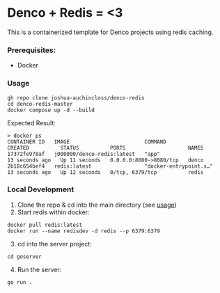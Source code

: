 # Denco + Redis = <3
This is a containerized template for Denco projects using redis caching. 


### Prerequisites: 
- Docker


### Usage
```
gh repo clone joshua-auchincloss/denco-redis
cd denco-redis-master
docker compose up -d --build
```

Expected Result: 
```
> docker ps
CONTAINER ID   IMAGE                        COMMAND                  CREATED          STATUS          PORTS                    NAMES
17372fe978af   j000000/denco-redis:latest   "app"                    13 seconds ago   Up 11 seconds   0.0.0.0:8080->8080/tcp   denco
2b18c654bef4   redis:latest                 "docker-entrypoint.s…"   13 seconds ago   Up 12 seconds   0/tcp, 6379/tcp          redis
```


### Local Development
1. Clone the repo & cd into the main directory (see [usage](#usage))
2. Start redis within docker: 
```
docker pull redis:latest
docker run --name redisdev -d redis --p 6379:6379
```
3. cd into the server project: 
```
cd goserver
```
4. Run the server: 
```
go run .
```
